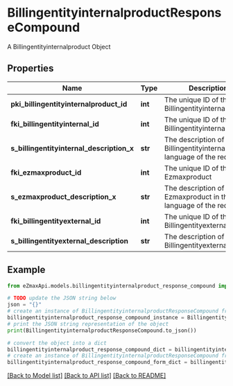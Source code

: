 # BillingentityinternalproductResponseCompound

A Billingentityinternalproduct Object

## Properties

Name | Type | Description | Notes
------------ | ------------- | ------------- | -------------
**pki_billingentityinternalproduct_id** | **int** | The unique ID of the Billingentityinternalproduct | 
**fki_billingentityinternal_id** | **int** | The unique ID of the Billingentityinternal. | 
**s_billingentityinternal_description_x** | **str** | The description of the Billingentityinternal in the language of the requester | 
**fki_ezmaxproduct_id** | **int** | The unique ID of the Ezmaxproduct | 
**s_ezmaxproduct_description_x** | **str** | The description of the Ezmaxproduct in the language of the requester | 
**fki_billingentityexternal_id** | **int** | The unique ID of the Billingentityexternal | 
**s_billingentityexternal_description** | **str** | The description of the Billingentityexternal | 

## Example

```python
from eZmaxApi.models.billingentityinternalproduct_response_compound import BillingentityinternalproductResponseCompound

# TODO update the JSON string below
json = "{}"
# create an instance of BillingentityinternalproductResponseCompound from a JSON string
billingentityinternalproduct_response_compound_instance = BillingentityinternalproductResponseCompound.from_json(json)
# print the JSON string representation of the object
print(BillingentityinternalproductResponseCompound.to_json())

# convert the object into a dict
billingentityinternalproduct_response_compound_dict = billingentityinternalproduct_response_compound_instance.to_dict()
# create an instance of BillingentityinternalproductResponseCompound from a dict
billingentityinternalproduct_response_compound_form_dict = billingentityinternalproduct_response_compound.from_dict(billingentityinternalproduct_response_compound_dict)
```
[[Back to Model list]](../README.md#documentation-for-models) [[Back to API list]](../README.md#documentation-for-api-endpoints) [[Back to README]](../README.md)


